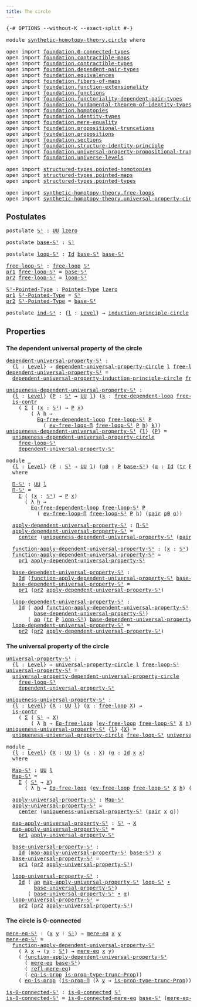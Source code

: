 ```yaml
---
title: The circle
---
```


<pre class="Agda"><a id="36" class="Symbol">{-#</a> <a id="40" class="Keyword">OPTIONS</a> <a id="48" class="Pragma">--without-K</a> <a id="60" class="Pragma">--exact-split</a> <a id="74" class="Symbol">#-}</a>

<a id="79" class="Keyword">module</a> <a id="86" href="synthetic-homotopy-theory.circle.html" class="Module">synthetic-homotopy-theory.circle</a> <a id="119" class="Keyword">where</a>

<a id="126" class="Keyword">open</a> <a id="131" class="Keyword">import</a> <a id="138" href="foundation.0-connected-types.html" class="Module">foundation.0-connected-types</a>
<a id="167" class="Keyword">open</a> <a id="172" class="Keyword">import</a> <a id="179" href="foundation.contractible-maps.html" class="Module">foundation.contractible-maps</a>
<a id="208" class="Keyword">open</a> <a id="213" class="Keyword">import</a> <a id="220" href="foundation.contractible-types.html" class="Module">foundation.contractible-types</a>
<a id="250" class="Keyword">open</a> <a id="255" class="Keyword">import</a> <a id="262" href="foundation.dependent-pair-types.html" class="Module">foundation.dependent-pair-types</a>
<a id="294" class="Keyword">open</a> <a id="299" class="Keyword">import</a> <a id="306" href="foundation.equivalences.html" class="Module">foundation.equivalences</a>
<a id="330" class="Keyword">open</a> <a id="335" class="Keyword">import</a> <a id="342" href="foundation.fibers-of-maps.html" class="Module">foundation.fibers-of-maps</a>
<a id="368" class="Keyword">open</a> <a id="373" class="Keyword">import</a> <a id="380" href="foundation.function-extensionality.html" class="Module">foundation.function-extensionality</a>
<a id="415" class="Keyword">open</a> <a id="420" class="Keyword">import</a> <a id="427" href="foundation.functions.html" class="Module">foundation.functions</a>
<a id="448" class="Keyword">open</a> <a id="453" class="Keyword">import</a> <a id="460" href="foundation.functoriality-dependent-pair-types.html" class="Module">foundation.functoriality-dependent-pair-types</a>
<a id="506" class="Keyword">open</a> <a id="511" class="Keyword">import</a> <a id="518" href="foundation.fundamental-theorem-of-identity-types.html" class="Module">foundation.fundamental-theorem-of-identity-types</a>
<a id="567" class="Keyword">open</a> <a id="572" class="Keyword">import</a> <a id="579" href="foundation.homotopies.html" class="Module">foundation.homotopies</a>
<a id="601" class="Keyword">open</a> <a id="606" class="Keyword">import</a> <a id="613" href="foundation.identity-types.html" class="Module">foundation.identity-types</a>
<a id="639" class="Keyword">open</a> <a id="644" class="Keyword">import</a> <a id="651" href="foundation.mere-equality.html" class="Module">foundation.mere-equality</a>
<a id="676" class="Keyword">open</a> <a id="681" class="Keyword">import</a> <a id="688" href="foundation.propositional-truncations.html" class="Module">foundation.propositional-truncations</a>
<a id="725" class="Keyword">open</a> <a id="730" class="Keyword">import</a> <a id="737" href="foundation.propositions.html" class="Module">foundation.propositions</a>
<a id="761" class="Keyword">open</a> <a id="766" class="Keyword">import</a> <a id="773" href="foundation.sections.html" class="Module">foundation.sections</a>
<a id="793" class="Keyword">open</a> <a id="798" class="Keyword">import</a> <a id="805" href="foundation.structure-identity-principle.html" class="Module">foundation.structure-identity-principle</a>
<a id="845" class="Keyword">open</a> <a id="850" class="Keyword">import</a> <a id="857" href="foundation.universal-property-propositional-truncation.html" class="Module">foundation.universal-property-propositional-truncation</a>
<a id="912" class="Keyword">open</a> <a id="917" class="Keyword">import</a> <a id="924" href="foundation.universe-levels.html" class="Module">foundation.universe-levels</a>

<a id="952" class="Keyword">open</a> <a id="957" class="Keyword">import</a> <a id="964" href="structured-types.pointed-homotopies.html" class="Module">structured-types.pointed-homotopies</a>
<a id="1000" class="Keyword">open</a> <a id="1005" class="Keyword">import</a> <a id="1012" href="structured-types.pointed-maps.html" class="Module">structured-types.pointed-maps</a>
<a id="1042" class="Keyword">open</a> <a id="1047" class="Keyword">import</a> <a id="1054" href="structured-types.pointed-types.html" class="Module">structured-types.pointed-types</a>

<a id="1086" class="Keyword">open</a> <a id="1091" class="Keyword">import</a> <a id="1098" href="synthetic-homotopy-theory.free-loops.html" class="Module">synthetic-homotopy-theory.free-loops</a>
<a id="1135" class="Keyword">open</a> <a id="1140" class="Keyword">import</a> <a id="1147" href="synthetic-homotopy-theory.universal-property-circle.html" class="Module">synthetic-homotopy-theory.universal-property-circle</a>
</pre>
## Postulates

<pre class="Agda"><a id="1227" class="Keyword">postulate</a> <a id="𝕊¹"></a><a id="1237" href="synthetic-homotopy-theory.circle.html#1237" class="Postulate">𝕊¹</a> <a id="1240" class="Symbol">:</a> <a id="1242" href="foundation-core.universe-levels.html#235" class="Primitive">UU</a> <a id="1245" href="Agda.Primitive.html#764" class="Primitive">lzero</a>

<a id="1252" class="Keyword">postulate</a> <a id="base-𝕊¹"></a><a id="1262" href="synthetic-homotopy-theory.circle.html#1262" class="Postulate">base-𝕊¹</a> <a id="1270" class="Symbol">:</a> <a id="1272" href="synthetic-homotopy-theory.circle.html#1237" class="Postulate">𝕊¹</a>

<a id="1276" class="Keyword">postulate</a> <a id="loop-𝕊¹"></a><a id="1286" href="synthetic-homotopy-theory.circle.html#1286" class="Postulate">loop-𝕊¹</a> <a id="1294" class="Symbol">:</a> <a id="1296" href="foundation-core.identity-types.html#1767" class="Datatype">Id</a> <a id="1299" href="synthetic-homotopy-theory.circle.html#1262" class="Postulate">base-𝕊¹</a> <a id="1307" href="synthetic-homotopy-theory.circle.html#1262" class="Postulate">base-𝕊¹</a>

<a id="free-loop-𝕊¹"></a><a id="1316" href="synthetic-homotopy-theory.circle.html#1316" class="Function">free-loop-𝕊¹</a> <a id="1329" class="Symbol">:</a> <a id="1331" href="synthetic-homotopy-theory.free-loops.html#704" class="Function">free-loop</a> <a id="1341" href="synthetic-homotopy-theory.circle.html#1237" class="Postulate">𝕊¹</a>
<a id="1344" href="foundation-core.dependent-pair-types.html#605" class="Field">pr1</a> <a id="1348" href="synthetic-homotopy-theory.circle.html#1316" class="Function">free-loop-𝕊¹</a> <a id="1361" class="Symbol">=</a> <a id="1363" href="synthetic-homotopy-theory.circle.html#1262" class="Postulate">base-𝕊¹</a>
<a id="1371" href="foundation-core.dependent-pair-types.html#617" class="Field">pr2</a> <a id="1375" href="synthetic-homotopy-theory.circle.html#1316" class="Function">free-loop-𝕊¹</a> <a id="1388" class="Symbol">=</a> <a id="1390" href="synthetic-homotopy-theory.circle.html#1286" class="Postulate">loop-𝕊¹</a>

<a id="𝕊¹-Pointed-Type"></a><a id="1399" href="synthetic-homotopy-theory.circle.html#1399" class="Function">𝕊¹-Pointed-Type</a> <a id="1415" class="Symbol">:</a> <a id="1417" href="structured-types.pointed-types.html#383" class="Function">Pointed-Type</a> <a id="1430" href="Agda.Primitive.html#764" class="Primitive">lzero</a>
<a id="1436" href="foundation-core.dependent-pair-types.html#605" class="Field">pr1</a> <a id="1440" href="synthetic-homotopy-theory.circle.html#1399" class="Function">𝕊¹-Pointed-Type</a> <a id="1456" class="Symbol">=</a> <a id="1458" href="synthetic-homotopy-theory.circle.html#1237" class="Postulate">𝕊¹</a>
<a id="1461" href="foundation-core.dependent-pair-types.html#617" class="Field">pr2</a> <a id="1465" href="synthetic-homotopy-theory.circle.html#1399" class="Function">𝕊¹-Pointed-Type</a> <a id="1481" class="Symbol">=</a> <a id="1483" href="synthetic-homotopy-theory.circle.html#1262" class="Postulate">base-𝕊¹</a>

<a id="1492" class="Keyword">postulate</a> <a id="ind-𝕊¹"></a><a id="1502" href="synthetic-homotopy-theory.circle.html#1502" class="Postulate">ind-𝕊¹</a> <a id="1509" class="Symbol">:</a> <a id="1511" class="Symbol">{</a><a id="1512" href="synthetic-homotopy-theory.circle.html#1512" class="Bound">l</a> <a id="1514" class="Symbol">:</a> <a id="1516" href="Agda.Primitive.html#597" class="Postulate">Level</a><a id="1521" class="Symbol">}</a> <a id="1523" class="Symbol">→</a> <a id="1525" href="synthetic-homotopy-theory.universal-property-circle.html#1662" class="Function">induction-principle-circle</a> <a id="1552" href="synthetic-homotopy-theory.circle.html#1512" class="Bound">l</a> <a id="1554" href="synthetic-homotopy-theory.circle.html#1316" class="Function">free-loop-𝕊¹</a>
</pre>
## Properties

### The dependent universal property of the circle

<pre class="Agda"><a id="dependent-universal-property-𝕊¹"></a><a id="1647" href="synthetic-homotopy-theory.circle.html#1647" class="Function">dependent-universal-property-𝕊¹</a> <a id="1679" class="Symbol">:</a>
  <a id="1683" class="Symbol">{</a><a id="1684" href="synthetic-homotopy-theory.circle.html#1684" class="Bound">l</a> <a id="1686" class="Symbol">:</a> <a id="1688" href="Agda.Primitive.html#597" class="Postulate">Level</a><a id="1693" class="Symbol">}</a> <a id="1695" class="Symbol">→</a> <a id="1697" href="synthetic-homotopy-theory.universal-property-circle.html#2360" class="Function">dependent-universal-property-circle</a> <a id="1733" href="synthetic-homotopy-theory.circle.html#1684" class="Bound">l</a> <a id="1735" href="synthetic-homotopy-theory.circle.html#1316" class="Function">free-loop-𝕊¹</a>
<a id="1748" href="synthetic-homotopy-theory.circle.html#1647" class="Function">dependent-universal-property-𝕊¹</a> <a id="1780" class="Symbol">=</a>
  <a id="1784" href="synthetic-homotopy-theory.universal-property-circle.html#3980" class="Function">dependent-universal-property-induction-principle-circle</a> <a id="1840" href="synthetic-homotopy-theory.circle.html#1316" class="Function">free-loop-𝕊¹</a> <a id="1853" href="synthetic-homotopy-theory.circle.html#1502" class="Postulate">ind-𝕊¹</a>

<a id="uniqueness-dependent-universal-property-𝕊¹"></a><a id="1861" href="synthetic-homotopy-theory.circle.html#1861" class="Function">uniqueness-dependent-universal-property-𝕊¹</a> <a id="1904" class="Symbol">:</a>
  <a id="1908" class="Symbol">{</a><a id="1909" href="synthetic-homotopy-theory.circle.html#1909" class="Bound">l</a> <a id="1911" class="Symbol">:</a> <a id="1913" href="Agda.Primitive.html#597" class="Postulate">Level</a><a id="1918" class="Symbol">}</a> <a id="1920" class="Symbol">{</a><a id="1921" href="synthetic-homotopy-theory.circle.html#1921" class="Bound">P</a> <a id="1923" class="Symbol">:</a> <a id="1925" href="synthetic-homotopy-theory.circle.html#1237" class="Postulate">𝕊¹</a> <a id="1928" class="Symbol">→</a> <a id="1930" href="foundation-core.universe-levels.html#235" class="Primitive">UU</a> <a id="1933" href="synthetic-homotopy-theory.circle.html#1909" class="Bound">l</a><a id="1934" class="Symbol">}</a> <a id="1936" class="Symbol">(</a><a id="1937" href="synthetic-homotopy-theory.circle.html#1937" class="Bound">k</a> <a id="1939" class="Symbol">:</a> <a id="1941" href="synthetic-homotopy-theory.free-loops.html#1117" class="Function">free-dependent-loop</a> <a id="1961" href="synthetic-homotopy-theory.circle.html#1316" class="Function">free-loop-𝕊¹</a> <a id="1974" href="synthetic-homotopy-theory.circle.html#1921" class="Bound">P</a><a id="1975" class="Symbol">)</a> <a id="1977" class="Symbol">→</a>
  <a id="1981" href="foundation-core.contractible-types.html#1006" class="Function">is-contr</a>
    <a id="1994" class="Symbol">(</a> <a id="1996" href="foundation-core.dependent-pair-types.html#515" class="Record">Σ</a> <a id="1998" class="Symbol">(</a> <a id="2000" class="Symbol">(</a><a id="2001" href="synthetic-homotopy-theory.circle.html#2001" class="Bound">x</a> <a id="2003" class="Symbol">:</a> <a id="2005" href="synthetic-homotopy-theory.circle.html#1237" class="Postulate">𝕊¹</a><a id="2007" class="Symbol">)</a> <a id="2009" class="Symbol">→</a> <a id="2011" href="synthetic-homotopy-theory.circle.html#1921" class="Bound">P</a> <a id="2013" href="synthetic-homotopy-theory.circle.html#2001" class="Bound">x</a><a id="2014" class="Symbol">)</a>
        <a id="2024" class="Symbol">(</a> <a id="2026" class="Symbol">λ</a> <a id="2028" href="synthetic-homotopy-theory.circle.html#2028" class="Bound">h</a> <a id="2030" class="Symbol">→</a>
          <a id="2042" href="synthetic-homotopy-theory.free-loops.html#3049" class="Function">Eq-free-dependent-loop</a> <a id="2065" href="synthetic-homotopy-theory.circle.html#1316" class="Function">free-loop-𝕊¹</a> <a id="2078" href="synthetic-homotopy-theory.circle.html#1921" class="Bound">P</a>
            <a id="2092" class="Symbol">(</a> <a id="2094" href="synthetic-homotopy-theory.universal-property-circle.html#1369" class="Function">ev-free-loop-Π</a> <a id="2109" href="synthetic-homotopy-theory.circle.html#1316" class="Function">free-loop-𝕊¹</a> <a id="2122" href="synthetic-homotopy-theory.circle.html#1921" class="Bound">P</a> <a id="2124" href="synthetic-homotopy-theory.circle.html#2028" class="Bound">h</a><a id="2125" class="Symbol">)</a> <a id="2127" href="synthetic-homotopy-theory.circle.html#1937" class="Bound">k</a><a id="2128" class="Symbol">))</a>
<a id="2131" href="synthetic-homotopy-theory.circle.html#1861" class="Function">uniqueness-dependent-universal-property-𝕊¹</a> <a id="2174" class="Symbol">{</a><a id="2175" href="synthetic-homotopy-theory.circle.html#2175" class="Bound">l</a><a id="2176" class="Symbol">}</a> <a id="2178" class="Symbol">{</a><a id="2179" href="synthetic-homotopy-theory.circle.html#2179" class="Bound">P</a><a id="2180" class="Symbol">}</a> <a id="2182" class="Symbol">=</a>
  <a id="2186" href="synthetic-homotopy-theory.universal-property-circle.html#5335" class="Function">uniqueness-dependent-universal-property-circle</a>
    <a id="2237" href="synthetic-homotopy-theory.circle.html#1316" class="Function">free-loop-𝕊¹</a>
    <a id="2254" href="synthetic-homotopy-theory.circle.html#1647" class="Function">dependent-universal-property-𝕊¹</a>

<a id="2287" class="Keyword">module</a> <a id="2294" href="synthetic-homotopy-theory.circle.html#2294" class="Module">_</a>
  <a id="2298" class="Symbol">{</a><a id="2299" href="synthetic-homotopy-theory.circle.html#2299" class="Bound">l</a> <a id="2301" class="Symbol">:</a> <a id="2303" href="Agda.Primitive.html#597" class="Postulate">Level</a><a id="2308" class="Symbol">}</a> <a id="2310" class="Symbol">(</a><a id="2311" href="synthetic-homotopy-theory.circle.html#2311" class="Bound">P</a> <a id="2313" class="Symbol">:</a> <a id="2315" href="synthetic-homotopy-theory.circle.html#1237" class="Postulate">𝕊¹</a> <a id="2318" class="Symbol">→</a> <a id="2320" href="foundation-core.universe-levels.html#235" class="Primitive">UU</a> <a id="2323" href="synthetic-homotopy-theory.circle.html#2299" class="Bound">l</a><a id="2324" class="Symbol">)</a> <a id="2326" class="Symbol">(</a><a id="2327" href="synthetic-homotopy-theory.circle.html#2327" class="Bound">p0</a> <a id="2330" class="Symbol">:</a> <a id="2332" href="synthetic-homotopy-theory.circle.html#2311" class="Bound">P</a> <a id="2334" href="synthetic-homotopy-theory.circle.html#1262" class="Postulate">base-𝕊¹</a><a id="2341" class="Symbol">)</a> <a id="2343" class="Symbol">(</a><a id="2344" href="synthetic-homotopy-theory.circle.html#2344" class="Bound">α</a> <a id="2346" class="Symbol">:</a> <a id="2348" href="foundation-core.identity-types.html#1767" class="Datatype">Id</a> <a id="2351" class="Symbol">(</a><a id="2352" href="foundation-core.identity-types.html#5702" class="Function">tr</a> <a id="2355" href="synthetic-homotopy-theory.circle.html#2311" class="Bound">P</a> <a id="2357" href="synthetic-homotopy-theory.circle.html#1286" class="Postulate">loop-𝕊¹</a> <a id="2365" href="synthetic-homotopy-theory.circle.html#2327" class="Bound">p0</a><a id="2367" class="Symbol">)</a> <a id="2369" href="synthetic-homotopy-theory.circle.html#2327" class="Bound">p0</a><a id="2371" class="Symbol">)</a>
  <a id="2375" class="Keyword">where</a>

  <a id="2384" href="synthetic-homotopy-theory.circle.html#2384" class="Function">Π-𝕊¹</a> <a id="2389" class="Symbol">:</a> <a id="2391" href="foundation-core.universe-levels.html#235" class="Primitive">UU</a> <a id="2394" href="synthetic-homotopy-theory.circle.html#2299" class="Bound">l</a>
  <a id="2398" href="synthetic-homotopy-theory.circle.html#2384" class="Function">Π-𝕊¹</a> <a id="2403" class="Symbol">=</a>
    <a id="2409" href="foundation-core.dependent-pair-types.html#515" class="Record">Σ</a> <a id="2411" class="Symbol">(</a> <a id="2413" class="Symbol">(</a><a id="2414" href="synthetic-homotopy-theory.circle.html#2414" class="Bound">x</a> <a id="2416" class="Symbol">:</a> <a id="2418" href="synthetic-homotopy-theory.circle.html#1237" class="Postulate">𝕊¹</a><a id="2420" class="Symbol">)</a> <a id="2422" class="Symbol">→</a> <a id="2424" href="synthetic-homotopy-theory.circle.html#2311" class="Bound">P</a> <a id="2426" href="synthetic-homotopy-theory.circle.html#2414" class="Bound">x</a><a id="2427" class="Symbol">)</a>
      <a id="2435" class="Symbol">(</a> <a id="2437" class="Symbol">λ</a> <a id="2439" href="synthetic-homotopy-theory.circle.html#2439" class="Bound">h</a> <a id="2441" class="Symbol">→</a>
        <a id="2451" href="synthetic-homotopy-theory.free-loops.html#3049" class="Function">Eq-free-dependent-loop</a> <a id="2474" href="synthetic-homotopy-theory.circle.html#1316" class="Function">free-loop-𝕊¹</a> <a id="2487" href="synthetic-homotopy-theory.circle.html#2311" class="Bound">P</a>
          <a id="2499" class="Symbol">(</a> <a id="2501" href="synthetic-homotopy-theory.universal-property-circle.html#1369" class="Function">ev-free-loop-Π</a> <a id="2516" href="synthetic-homotopy-theory.circle.html#1316" class="Function">free-loop-𝕊¹</a> <a id="2529" href="synthetic-homotopy-theory.circle.html#2311" class="Bound">P</a> <a id="2531" href="synthetic-homotopy-theory.circle.html#2439" class="Bound">h</a><a id="2532" class="Symbol">)</a> <a id="2534" class="Symbol">(</a><a id="2535" href="foundation-core.dependent-pair-types.html#588" class="InductiveConstructor">pair</a> <a id="2540" href="synthetic-homotopy-theory.circle.html#2327" class="Bound">p0</a> <a id="2543" href="synthetic-homotopy-theory.circle.html#2344" class="Bound">α</a><a id="2544" class="Symbol">))</a>

  <a id="2550" href="synthetic-homotopy-theory.circle.html#2550" class="Function">apply-dependent-universal-property-𝕊¹</a> <a id="2588" class="Symbol">:</a> <a id="2590" href="synthetic-homotopy-theory.circle.html#2384" class="Function">Π-𝕊¹</a>
  <a id="2597" href="synthetic-homotopy-theory.circle.html#2550" class="Function">apply-dependent-universal-property-𝕊¹</a> <a id="2635" class="Symbol">=</a>
    <a id="2641" href="foundation-core.contractible-types.html#1098" class="Function">center</a> <a id="2648" class="Symbol">(</a><a id="2649" href="synthetic-homotopy-theory.circle.html#1861" class="Function">uniqueness-dependent-universal-property-𝕊¹</a> <a id="2692" class="Symbol">(</a><a id="2693" href="foundation-core.dependent-pair-types.html#588" class="InductiveConstructor">pair</a> <a id="2698" href="synthetic-homotopy-theory.circle.html#2327" class="Bound">p0</a> <a id="2701" href="synthetic-homotopy-theory.circle.html#2344" class="Bound">α</a><a id="2702" class="Symbol">))</a>
  
  <a id="2710" href="synthetic-homotopy-theory.circle.html#2710" class="Function">function-apply-dependent-universal-property-𝕊¹</a> <a id="2757" class="Symbol">:</a> <a id="2759" class="Symbol">(</a><a id="2760" href="synthetic-homotopy-theory.circle.html#2760" class="Bound">x</a> <a id="2762" class="Symbol">:</a> <a id="2764" href="synthetic-homotopy-theory.circle.html#1237" class="Postulate">𝕊¹</a><a id="2766" class="Symbol">)</a> <a id="2768" class="Symbol">→</a> <a id="2770" href="synthetic-homotopy-theory.circle.html#2311" class="Bound">P</a> <a id="2772" href="synthetic-homotopy-theory.circle.html#2760" class="Bound">x</a>
  <a id="2776" href="synthetic-homotopy-theory.circle.html#2710" class="Function">function-apply-dependent-universal-property-𝕊¹</a> <a id="2823" class="Symbol">=</a>
    <a id="2829" href="foundation-core.dependent-pair-types.html#605" class="Field">pr1</a> <a id="2833" href="synthetic-homotopy-theory.circle.html#2550" class="Function">apply-dependent-universal-property-𝕊¹</a>

  <a id="2874" href="synthetic-homotopy-theory.circle.html#2874" class="Function">base-dependent-universal-property-𝕊¹</a> <a id="2911" class="Symbol">:</a>
    <a id="2917" href="foundation-core.identity-types.html#1767" class="Datatype">Id</a> <a id="2920" class="Symbol">(</a><a id="2921" href="synthetic-homotopy-theory.circle.html#2710" class="Function">function-apply-dependent-universal-property-𝕊¹</a> <a id="2968" href="synthetic-homotopy-theory.circle.html#1262" class="Postulate">base-𝕊¹</a><a id="2975" class="Symbol">)</a> <a id="2977" href="synthetic-homotopy-theory.circle.html#2327" class="Bound">p0</a>
  <a id="2982" href="synthetic-homotopy-theory.circle.html#2874" class="Function">base-dependent-universal-property-𝕊¹</a> <a id="3019" class="Symbol">=</a>
    <a id="3025" href="foundation-core.dependent-pair-types.html#605" class="Field">pr1</a> <a id="3029" class="Symbol">(</a><a id="3030" href="foundation-core.dependent-pair-types.html#617" class="Field">pr2</a> <a id="3034" href="synthetic-homotopy-theory.circle.html#2550" class="Function">apply-dependent-universal-property-𝕊¹</a><a id="3071" class="Symbol">)</a>

  <a id="3076" href="synthetic-homotopy-theory.circle.html#3076" class="Function">loop-dependent-universal-property-𝕊¹</a> <a id="3113" class="Symbol">:</a>
    <a id="3119" href="foundation-core.identity-types.html#1767" class="Datatype">Id</a> <a id="3122" class="Symbol">(</a> <a id="3124" href="foundation-core.identity-types.html#9541" class="Function">apd</a> <a id="3128" href="synthetic-homotopy-theory.circle.html#2710" class="Function">function-apply-dependent-universal-property-𝕊¹</a> <a id="3175" href="synthetic-homotopy-theory.circle.html#1286" class="Postulate">loop-𝕊¹</a> <a id="3183" href="foundation-core.identity-types.html#2425" class="Function Operator">∙</a>
         <a id="3194" href="synthetic-homotopy-theory.circle.html#2874" class="Function">base-dependent-universal-property-𝕊¹</a><a id="3230" class="Symbol">)</a>
       <a id="3239" class="Symbol">(</a> <a id="3241" href="foundation-core.identity-types.html#4003" class="Function">ap</a> <a id="3244" class="Symbol">(</a><a id="3245" href="foundation-core.identity-types.html#5702" class="Function">tr</a> <a id="3248" href="synthetic-homotopy-theory.circle.html#2311" class="Bound">P</a> <a id="3250" href="synthetic-homotopy-theory.circle.html#1286" class="Postulate">loop-𝕊¹</a><a id="3257" class="Symbol">)</a> <a id="3259" href="synthetic-homotopy-theory.circle.html#2874" class="Function">base-dependent-universal-property-𝕊¹</a> <a id="3296" href="foundation-core.identity-types.html#2425" class="Function Operator">∙</a> <a id="3298" href="synthetic-homotopy-theory.circle.html#2344" class="Bound">α</a><a id="3299" class="Symbol">)</a>
  <a id="3303" href="synthetic-homotopy-theory.circle.html#3076" class="Function">loop-dependent-universal-property-𝕊¹</a> <a id="3340" class="Symbol">=</a>
    <a id="3346" href="foundation-core.dependent-pair-types.html#617" class="Field">pr2</a> <a id="3350" class="Symbol">(</a><a id="3351" href="foundation-core.dependent-pair-types.html#617" class="Field">pr2</a> <a id="3355" href="synthetic-homotopy-theory.circle.html#2550" class="Function">apply-dependent-universal-property-𝕊¹</a><a id="3392" class="Symbol">)</a>
</pre>
### The universal property of the circle

<pre class="Agda"><a id="universal-property-𝕊¹"></a><a id="3449" href="synthetic-homotopy-theory.circle.html#3449" class="Function">universal-property-𝕊¹</a> <a id="3471" class="Symbol">:</a>
  <a id="3475" class="Symbol">{</a><a id="3476" href="synthetic-homotopy-theory.circle.html#3476" class="Bound">l</a> <a id="3478" class="Symbol">:</a> <a id="3480" href="Agda.Primitive.html#597" class="Postulate">Level</a><a id="3485" class="Symbol">}</a> <a id="3487" class="Symbol">→</a> <a id="3489" href="synthetic-homotopy-theory.universal-property-circle.html#1102" class="Function">universal-property-circle</a> <a id="3515" href="synthetic-homotopy-theory.circle.html#3476" class="Bound">l</a> <a id="3517" href="synthetic-homotopy-theory.circle.html#1316" class="Function">free-loop-𝕊¹</a>
<a id="3530" href="synthetic-homotopy-theory.circle.html#3449" class="Function">universal-property-𝕊¹</a> <a id="3552" class="Symbol">=</a>
  <a id="3556" href="synthetic-homotopy-theory.universal-property-circle.html#6684" class="Function">universal-property-dependent-universal-property-circle</a>
    <a id="3615" href="synthetic-homotopy-theory.circle.html#1316" class="Function">free-loop-𝕊¹</a>
    <a id="3632" href="synthetic-homotopy-theory.circle.html#1647" class="Function">dependent-universal-property-𝕊¹</a>

<a id="uniqueness-universal-property-𝕊¹"></a><a id="3665" href="synthetic-homotopy-theory.circle.html#3665" class="Function">uniqueness-universal-property-𝕊¹</a> <a id="3698" class="Symbol">:</a>
  <a id="3702" class="Symbol">{</a><a id="3703" href="synthetic-homotopy-theory.circle.html#3703" class="Bound">l</a> <a id="3705" class="Symbol">:</a> <a id="3707" href="Agda.Primitive.html#597" class="Postulate">Level</a><a id="3712" class="Symbol">}</a> <a id="3714" class="Symbol">{</a><a id="3715" href="synthetic-homotopy-theory.circle.html#3715" class="Bound">X</a> <a id="3717" class="Symbol">:</a> <a id="3719" href="foundation-core.universe-levels.html#235" class="Primitive">UU</a> <a id="3722" href="synthetic-homotopy-theory.circle.html#3703" class="Bound">l</a><a id="3723" class="Symbol">}</a> <a id="3725" class="Symbol">(</a><a id="3726" href="synthetic-homotopy-theory.circle.html#3726" class="Bound">α</a> <a id="3728" class="Symbol">:</a> <a id="3730" href="synthetic-homotopy-theory.free-loops.html#704" class="Function">free-loop</a> <a id="3740" href="synthetic-homotopy-theory.circle.html#3715" class="Bound">X</a><a id="3741" class="Symbol">)</a> <a id="3743" class="Symbol">→</a>
  <a id="3747" href="foundation-core.contractible-types.html#1006" class="Function">is-contr</a>
    <a id="3760" class="Symbol">(</a> <a id="3762" href="foundation-core.dependent-pair-types.html#515" class="Record">Σ</a> <a id="3764" class="Symbol">(</a> <a id="3766" href="synthetic-homotopy-theory.circle.html#1237" class="Postulate">𝕊¹</a> <a id="3769" class="Symbol">→</a> <a id="3771" href="synthetic-homotopy-theory.circle.html#3715" class="Bound">X</a><a id="3772" class="Symbol">)</a>
        <a id="3782" class="Symbol">(</a> <a id="3784" class="Symbol">λ</a> <a id="3786" href="synthetic-homotopy-theory.circle.html#3786" class="Bound">h</a> <a id="3788" class="Symbol">→</a> <a id="3790" href="synthetic-homotopy-theory.free-loops.html#1680" class="Function">Eq-free-loop</a> <a id="3803" class="Symbol">(</a><a id="3804" href="synthetic-homotopy-theory.universal-property-circle.html#857" class="Function">ev-free-loop</a> <a id="3817" href="synthetic-homotopy-theory.circle.html#1316" class="Function">free-loop-𝕊¹</a> <a id="3830" href="synthetic-homotopy-theory.circle.html#3715" class="Bound">X</a> <a id="3832" href="synthetic-homotopy-theory.circle.html#3786" class="Bound">h</a><a id="3833" class="Symbol">)</a> <a id="3835" href="synthetic-homotopy-theory.circle.html#3726" class="Bound">α</a><a id="3836" class="Symbol">))</a>
<a id="3839" href="synthetic-homotopy-theory.circle.html#3665" class="Function">uniqueness-universal-property-𝕊¹</a> <a id="3872" class="Symbol">{</a><a id="3873" href="synthetic-homotopy-theory.circle.html#3873" class="Bound">l</a><a id="3874" class="Symbol">}</a> <a id="3876" class="Symbol">{</a><a id="3877" href="synthetic-homotopy-theory.circle.html#3877" class="Bound">X</a><a id="3878" class="Symbol">}</a> <a id="3880" class="Symbol">=</a>
  <a id="3884" href="synthetic-homotopy-theory.universal-property-circle.html#4592" class="Function">uniqueness-universal-property-circle</a> <a id="3921" href="synthetic-homotopy-theory.circle.html#1316" class="Function">free-loop-𝕊¹</a> <a id="3934" href="synthetic-homotopy-theory.circle.html#3449" class="Function">universal-property-𝕊¹</a> <a id="3956" href="synthetic-homotopy-theory.circle.html#3877" class="Bound">X</a>

<a id="3959" class="Keyword">module</a> <a id="3966" href="synthetic-homotopy-theory.circle.html#3966" class="Module">_</a>
  <a id="3970" class="Symbol">{</a><a id="3971" href="synthetic-homotopy-theory.circle.html#3971" class="Bound">l</a> <a id="3973" class="Symbol">:</a> <a id="3975" href="Agda.Primitive.html#597" class="Postulate">Level</a><a id="3980" class="Symbol">}</a> <a id="3982" class="Symbol">{</a><a id="3983" href="synthetic-homotopy-theory.circle.html#3983" class="Bound">X</a> <a id="3985" class="Symbol">:</a> <a id="3987" href="foundation-core.universe-levels.html#235" class="Primitive">UU</a> <a id="3990" href="synthetic-homotopy-theory.circle.html#3971" class="Bound">l</a><a id="3991" class="Symbol">}</a> <a id="3993" class="Symbol">(</a><a id="3994" href="synthetic-homotopy-theory.circle.html#3994" class="Bound">x</a> <a id="3996" class="Symbol">:</a> <a id="3998" href="synthetic-homotopy-theory.circle.html#3983" class="Bound">X</a><a id="3999" class="Symbol">)</a> <a id="4001" class="Symbol">(</a><a id="4002" href="synthetic-homotopy-theory.circle.html#4002" class="Bound">α</a> <a id="4004" class="Symbol">:</a> <a id="4006" href="foundation-core.identity-types.html#1767" class="Datatype">Id</a> <a id="4009" href="synthetic-homotopy-theory.circle.html#3994" class="Bound">x</a> <a id="4011" href="synthetic-homotopy-theory.circle.html#3994" class="Bound">x</a><a id="4012" class="Symbol">)</a>
  <a id="4016" class="Keyword">where</a>

  <a id="4025" href="synthetic-homotopy-theory.circle.html#4025" class="Function">Map-𝕊¹</a> <a id="4032" class="Symbol">:</a> <a id="4034" href="foundation-core.universe-levels.html#235" class="Primitive">UU</a> <a id="4037" href="synthetic-homotopy-theory.circle.html#3971" class="Bound">l</a>
  <a id="4041" href="synthetic-homotopy-theory.circle.html#4025" class="Function">Map-𝕊¹</a> <a id="4048" class="Symbol">=</a>
    <a id="4054" href="foundation-core.dependent-pair-types.html#515" class="Record">Σ</a> <a id="4056" class="Symbol">(</a> <a id="4058" href="synthetic-homotopy-theory.circle.html#1237" class="Postulate">𝕊¹</a> <a id="4061" class="Symbol">→</a> <a id="4063" href="synthetic-homotopy-theory.circle.html#3983" class="Bound">X</a><a id="4064" class="Symbol">)</a>
      <a id="4072" class="Symbol">(</a> <a id="4074" class="Symbol">λ</a> <a id="4076" href="synthetic-homotopy-theory.circle.html#4076" class="Bound">h</a> <a id="4078" class="Symbol">→</a> <a id="4080" href="synthetic-homotopy-theory.free-loops.html#1680" class="Function">Eq-free-loop</a> <a id="4093" class="Symbol">(</a><a id="4094" href="synthetic-homotopy-theory.universal-property-circle.html#857" class="Function">ev-free-loop</a> <a id="4107" href="synthetic-homotopy-theory.circle.html#1316" class="Function">free-loop-𝕊¹</a> <a id="4120" href="synthetic-homotopy-theory.circle.html#3983" class="Bound">X</a> <a id="4122" href="synthetic-homotopy-theory.circle.html#4076" class="Bound">h</a><a id="4123" class="Symbol">)</a> <a id="4125" class="Symbol">(</a><a id="4126" href="foundation-core.dependent-pair-types.html#588" class="InductiveConstructor">pair</a> <a id="4131" href="synthetic-homotopy-theory.circle.html#3994" class="Bound">x</a> <a id="4133" href="synthetic-homotopy-theory.circle.html#4002" class="Bound">α</a><a id="4134" class="Symbol">))</a>

  <a id="4140" href="synthetic-homotopy-theory.circle.html#4140" class="Function">apply-universal-property-𝕊¹</a> <a id="4168" class="Symbol">:</a> <a id="4170" href="synthetic-homotopy-theory.circle.html#4025" class="Function">Map-𝕊¹</a>
  <a id="4179" href="synthetic-homotopy-theory.circle.html#4140" class="Function">apply-universal-property-𝕊¹</a> <a id="4207" class="Symbol">=</a>
    <a id="4213" href="foundation-core.contractible-types.html#1098" class="Function">center</a> <a id="4220" class="Symbol">(</a><a id="4221" href="synthetic-homotopy-theory.circle.html#3665" class="Function">uniqueness-universal-property-𝕊¹</a> <a id="4254" class="Symbol">(</a><a id="4255" href="foundation-core.dependent-pair-types.html#588" class="InductiveConstructor">pair</a> <a id="4260" href="synthetic-homotopy-theory.circle.html#3994" class="Bound">x</a> <a id="4262" href="synthetic-homotopy-theory.circle.html#4002" class="Bound">α</a><a id="4263" class="Symbol">))</a>
      
  <a id="4275" href="synthetic-homotopy-theory.circle.html#4275" class="Function">map-apply-universal-property-𝕊¹</a> <a id="4307" class="Symbol">:</a> <a id="4309" href="synthetic-homotopy-theory.circle.html#1237" class="Postulate">𝕊¹</a> <a id="4312" class="Symbol">→</a> <a id="4314" href="synthetic-homotopy-theory.circle.html#3983" class="Bound">X</a>
  <a id="4318" href="synthetic-homotopy-theory.circle.html#4275" class="Function">map-apply-universal-property-𝕊¹</a> <a id="4350" class="Symbol">=</a>
    <a id="4356" href="foundation-core.dependent-pair-types.html#605" class="Field">pr1</a> <a id="4360" href="synthetic-homotopy-theory.circle.html#4140" class="Function">apply-universal-property-𝕊¹</a>

  <a id="4391" href="synthetic-homotopy-theory.circle.html#4391" class="Function">base-universal-property-𝕊¹</a> <a id="4418" class="Symbol">:</a>
    <a id="4424" href="foundation-core.identity-types.html#1767" class="Datatype">Id</a> <a id="4427" class="Symbol">(</a><a id="4428" href="synthetic-homotopy-theory.circle.html#4275" class="Function">map-apply-universal-property-𝕊¹</a> <a id="4460" href="synthetic-homotopy-theory.circle.html#1262" class="Postulate">base-𝕊¹</a><a id="4467" class="Symbol">)</a> <a id="4469" href="synthetic-homotopy-theory.circle.html#3994" class="Bound">x</a>
  <a id="4473" href="synthetic-homotopy-theory.circle.html#4391" class="Function">base-universal-property-𝕊¹</a> <a id="4500" class="Symbol">=</a>
    <a id="4506" href="foundation-core.dependent-pair-types.html#605" class="Field">pr1</a> <a id="4510" class="Symbol">(</a><a id="4511" href="foundation-core.dependent-pair-types.html#617" class="Field">pr2</a> <a id="4515" href="synthetic-homotopy-theory.circle.html#4140" class="Function">apply-universal-property-𝕊¹</a><a id="4542" class="Symbol">)</a>

  <a id="4547" href="synthetic-homotopy-theory.circle.html#4547" class="Function">loop-universal-property-𝕊¹</a> <a id="4574" class="Symbol">:</a>
    <a id="4580" href="foundation-core.identity-types.html#1767" class="Datatype">Id</a> <a id="4583" class="Symbol">(</a> <a id="4585" href="foundation-core.identity-types.html#4003" class="Function">ap</a> <a id="4588" href="synthetic-homotopy-theory.circle.html#4275" class="Function">map-apply-universal-property-𝕊¹</a> <a id="4620" href="synthetic-homotopy-theory.circle.html#1286" class="Postulate">loop-𝕊¹</a> <a id="4628" href="foundation-core.identity-types.html#2425" class="Function Operator">∙</a>
         <a id="4639" href="synthetic-homotopy-theory.circle.html#4391" class="Function">base-universal-property-𝕊¹</a><a id="4665" class="Symbol">)</a>
       <a id="4674" class="Symbol">(</a> <a id="4676" href="synthetic-homotopy-theory.circle.html#4391" class="Function">base-universal-property-𝕊¹</a> <a id="4703" href="foundation-core.identity-types.html#2425" class="Function Operator">∙</a> <a id="4705" href="synthetic-homotopy-theory.circle.html#4002" class="Bound">α</a><a id="4706" class="Symbol">)</a>
  <a id="4710" href="synthetic-homotopy-theory.circle.html#4547" class="Function">loop-universal-property-𝕊¹</a> <a id="4737" class="Symbol">=</a>
    <a id="4743" href="foundation-core.dependent-pair-types.html#617" class="Field">pr2</a> <a id="4747" class="Symbol">(</a><a id="4748" href="foundation-core.dependent-pair-types.html#617" class="Field">pr2</a> <a id="4752" href="synthetic-homotopy-theory.circle.html#4140" class="Function">apply-universal-property-𝕊¹</a><a id="4779" class="Symbol">)</a>
</pre>
### The circle is 0-connected

<pre class="Agda"><a id="mere-eq-𝕊¹"></a><a id="4825" href="synthetic-homotopy-theory.circle.html#4825" class="Function">mere-eq-𝕊¹</a> <a id="4836" class="Symbol">:</a> <a id="4838" class="Symbol">(</a><a id="4839" href="synthetic-homotopy-theory.circle.html#4839" class="Bound">x</a> <a id="4841" href="synthetic-homotopy-theory.circle.html#4841" class="Bound">y</a> <a id="4843" class="Symbol">:</a> <a id="4845" href="synthetic-homotopy-theory.circle.html#1237" class="Postulate">𝕊¹</a><a id="4847" class="Symbol">)</a> <a id="4849" class="Symbol">→</a> <a id="4851" href="foundation.mere-equality.html#1109" class="Function">mere-eq</a> <a id="4859" href="synthetic-homotopy-theory.circle.html#4839" class="Bound">x</a> <a id="4861" href="synthetic-homotopy-theory.circle.html#4841" class="Bound">y</a>
<a id="4863" href="synthetic-homotopy-theory.circle.html#4825" class="Function">mere-eq-𝕊¹</a> <a id="4874" class="Symbol">=</a>
  <a id="4878" href="synthetic-homotopy-theory.circle.html#2710" class="Function">function-apply-dependent-universal-property-𝕊¹</a>
    <a id="4929" class="Symbol">(</a> <a id="4931" class="Symbol">λ</a> <a id="4933" href="synthetic-homotopy-theory.circle.html#4933" class="Bound">x</a> <a id="4935" class="Symbol">→</a> <a id="4937" class="Symbol">(</a><a id="4938" href="synthetic-homotopy-theory.circle.html#4938" class="Bound">y</a> <a id="4940" class="Symbol">:</a> <a id="4942" href="synthetic-homotopy-theory.circle.html#1237" class="Postulate">𝕊¹</a><a id="4944" class="Symbol">)</a> <a id="4946" class="Symbol">→</a> <a id="4948" href="foundation.mere-equality.html#1109" class="Function">mere-eq</a> <a id="4956" href="synthetic-homotopy-theory.circle.html#4933" class="Bound">x</a> <a id="4958" href="synthetic-homotopy-theory.circle.html#4938" class="Bound">y</a><a id="4959" class="Symbol">)</a>
    <a id="4965" class="Symbol">(</a> <a id="4967" href="synthetic-homotopy-theory.circle.html#2710" class="Function">function-apply-dependent-universal-property-𝕊¹</a>
      <a id="5020" class="Symbol">(</a> <a id="5022" href="foundation.mere-equality.html#1109" class="Function">mere-eq</a> <a id="5030" href="synthetic-homotopy-theory.circle.html#1262" class="Postulate">base-𝕊¹</a><a id="5037" class="Symbol">)</a>
      <a id="5045" class="Symbol">(</a> <a id="5047" href="foundation.mere-equality.html#1251" class="Function">refl-mere-eq</a><a id="5059" class="Symbol">)</a>
      <a id="5067" class="Symbol">(</a> <a id="5069" href="foundation-core.propositions.html#2719" class="Function">eq-is-prop</a> <a id="5080" href="foundation.propositional-truncations.html#2388" class="Function">is-prop-type-trunc-Prop</a><a id="5103" class="Symbol">))</a>
    <a id="5110" class="Symbol">(</a> <a id="5112" href="foundation-core.propositions.html#2719" class="Function">eq-is-prop</a> <a id="5123" class="Symbol">(</a><a id="5124" href="foundation-core.propositions.html#6158" class="Function">is-prop-Π</a> <a id="5134" class="Symbol">(λ</a> <a id="5137" href="synthetic-homotopy-theory.circle.html#5137" class="Bound">y</a> <a id="5139" class="Symbol">→</a> <a id="5141" href="foundation.propositional-truncations.html#2388" class="Function">is-prop-type-trunc-Prop</a><a id="5164" class="Symbol">)))</a>

<a id="is-0-connected-𝕊¹"></a><a id="5169" href="synthetic-homotopy-theory.circle.html#5169" class="Function">is-0-connected-𝕊¹</a> <a id="5187" class="Symbol">:</a> <a id="5189" href="foundation.0-connected-types.html#1858" class="Function">is-0-connected</a> <a id="5204" href="synthetic-homotopy-theory.circle.html#1237" class="Postulate">𝕊¹</a>
<a id="5207" href="synthetic-homotopy-theory.circle.html#5169" class="Function">is-0-connected-𝕊¹</a> <a id="5225" class="Symbol">=</a> <a id="5227" href="foundation.0-connected-types.html#2434" class="Function">is-0-connected-mere-eq</a> <a id="5250" href="synthetic-homotopy-theory.circle.html#1262" class="Postulate">base-𝕊¹</a> <a id="5258" class="Symbol">(</a><a id="5259" href="synthetic-homotopy-theory.circle.html#4825" class="Function">mere-eq-𝕊¹</a> <a id="5270" href="synthetic-homotopy-theory.circle.html#1262" class="Postulate">base-𝕊¹</a><a id="5277" class="Symbol">)</a>
</pre>
